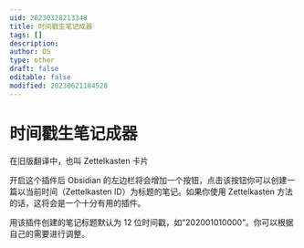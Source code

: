 ```yaml
---
uid: 20230328213348
title: 时间戳生笔记成器
tags: []
description: 
author: OS
type: other
draft: false
editable: false
modified: 20230621184528
---
```


# 时间戳生笔记成器

在旧版翻译中，也叫 Zettelkasten 卡片

开启这个插件后 Obsidian 的左边栏将会增加一个按钮，点击该按钮你可以创建一篇以当前时间（Zettelkasten ID）为标题的笔记。如果你使用 Zettelkasten 方法的话，这将会是一个十分有用的插件。

用该插件创建的笔记标题默认为 12 位时间戳，如“202001010000”。你可以根据自己的需要进行调整。
